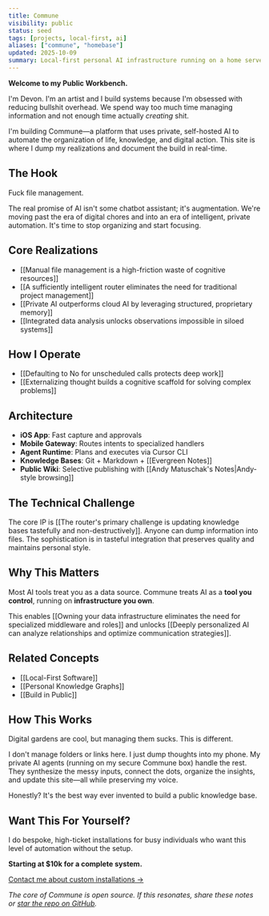 ```yaml
---
title: Commune
visibility: public
status: seed
tags: [projects, local-first, ai]
aliases: ["commune", "homebase"]
updated: 2025-10-09
summary: Local-first personal AI infrastructure running on a home server - your private thinking partner.
---
```


**Welcome to my Public Workbench.**

I'm Devon. I'm an artist and I build systems because I'm obsessed with reducing bullshit overhead. We spend way too much time managing information and not enough time actually *creating* shit.

I'm building Commune—a platform that uses private, self-hosted AI to automate the organization of life, knowledge, and digital action. This site is where I dump my realizations and document the build in real-time.

## The Hook

Fuck file management.

The real promise of AI isn't some chatbot assistant; it's augmentation. We're moving past the era of digital chores and into an era of intelligent, private automation. It's time to stop organizing and start focusing.

## Core Realizations

- [[Manual file management is a high-friction waste of cognitive resources]]
- [[A sufficiently intelligent router eliminates the need for traditional project management]]
- [[Private AI outperforms cloud AI by leveraging structured, proprietary memory]]
- [[Integrated data analysis unlocks observations impossible in siloed systems]]

## How I Operate

- [[Defaulting to No for unscheduled calls protects deep work]]
- [[Externalizing thought builds a cognitive scaffold for solving complex problems]]

## Architecture

- **iOS App**: Fast capture and approvals
- **Mobile Gateway**: Routes intents to specialized handlers  
- **Agent Runtime**: Plans and executes via Cursor CLI
- **Knowledge Bases**: Git + Markdown + [[Evergreen Notes]]
- **Public Wiki**: Selective publishing with [[Andy Matuschak's Notes|Andy-style browsing]]

## The Technical Challenge

The core IP is [[The router's primary challenge is updating knowledge bases tastefully and non-destructively]]. Anyone can dump information into files. The sophistication is in tasteful integration that preserves quality and maintains personal style.

## Why This Matters

Most AI tools treat you as a data source. Commune treats AI as a **tool you control**, running on **infrastructure you own**.

This enables [[Owning your data infrastructure eliminates the need for specialized middleware and roles]] and unlocks [[Deeply personalized AI can analyze relationships and optimize communication strategies]].

## Related Concepts

- [[Local-First Software]]
- [[Personal Knowledge Graphs]]
- [[Build in Public]]

## How This Works

Digital gardens are cool, but managing them sucks. This is different.

I don't manage folders or links here. I just dump thoughts into my phone. My private AI agents (running on my secure Commune box) handle the rest. They synthesize the messy inputs, connect the dots, organize the insights, and update this site—all while preserving my voice.

Honestly? It's the best way ever invented to build a public knowledge base.

## Want This For Yourself?

I do bespoke, high-ticket installations for busy individuals who want this level of automation without the setup.

**Starting at $10k for a complete system.**

[Contact me about custom installations →](#inquire)

*The core of Commune is open source. If this resonates, share these notes or [star the repo on GitHub](https://github.com/dmthepm/infra-home-server).*

